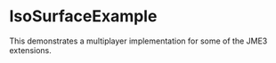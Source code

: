 # IsoSurfaceExample
This demonstrates a multiplayer implementation for some of the JME3 extensions.
